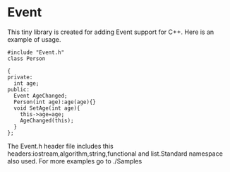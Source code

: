 # Event
This tiny library is created for adding Event support for C++.
Here is an example of usage.
```
#include "Event.h"
class Person

{
private:
  int age;
public:
  Event AgeChanged;
  Person(int age):age(age){}
  void SetAge(int age){
    this->age=age;
    AgeChanged(this);
  }
};
```
The Event.h header file includes this headers:iostream,algorithm,string,functional and list.Standard namespace also used.
For more examples go to ./Samples

